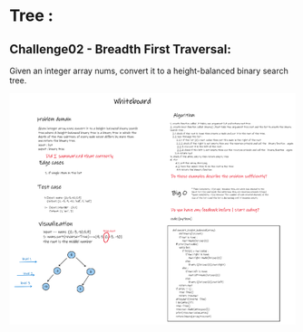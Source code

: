 # Tree :
## Challenge02 - Breadth First Traversal:
Given an integer array nums, convert it to a height-balanced binary search tree.

![Whiteboard](./Whiteboard.PNG)